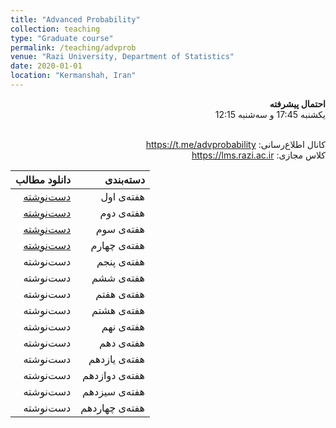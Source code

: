 ```yaml
---
title: "Advanced Probability"
collection: teaching
type: "Graduate course"
permalink: /teaching/advprob
venue: "Razi University, Department of Statistics"
date: 2020-01-01
location: "Kermanshah, Iran"
---
```


<p dir='rtl' align='right'><b>
  احتمال پیشرفته
</b><br/>
  یکشنبه 17:45 و سه‌شنبه 12:15
</p>

<p dir='rtl' align='right'>
  <!-- طرح درس: <a href="../files/Cpp/cppSyllabus.pdf">syllabus</a> -->
  <br/>
  کانال اطلاع‌رسانی: <a href="https://t.me/advprobability">https://t.me/advprobability</a>
  <br/>
  کلاس مجازی: <a href="https://lms.razi.ac.ir">https://lms.razi.ac.ir</a>
</p>


| دانلود مطالب | دسته‌بندی |
|---:|---:|
| [دست‌نوشته](../files/advprob/AdvProb1.pdf) | هفته‌ی اول |
| [دست‌نوشته](../files/advprob/AdvProb2.pdf) | هفته‌ی دوم |
| [دست‌نوشته](../files/advprob/AdvProb3.pdf) | هفته‌ی سوم |
| [دست‌نوشته](../files/advprob/AdvProb4.pdf) | هفته‌ی چهارم |
| دست‌نوشته | هفته‌ی پنجم |
| دست‌نوشته | هفته‌ی ششم |
| دست‌نوشته | هفته‌ی هفتم |
| دست‌نوشته | هفته‌ی هشتم |
| دست‌نوشته | هفته‌ی نهم |
| دست‌نوشته | هفته‌ی دهم |
| دست‌نوشته | هفته‌ی یازدهم |
| دست‌نوشته | هفته‌ی دوازدهم |
| دست‌نوشته | هفته‌ی سیزدهم |
| دست‌نوشته | هفته‌ی چهاردهم |

